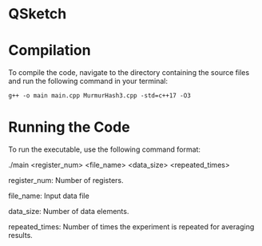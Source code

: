 # QSketch

# Compilation
To compile the code, navigate to the directory containing the source files and run the following command in your terminal:

```shell
g++ -o main main.cpp MurmurHash3.cpp -std=c++17 -O3
```

# Running the Code
To run the executable, use the following command format:

./main <register_num> <file_name> <data_size> <repeated_times>

register_num: Number of registers.

file_name: Input data file

data_size: Number of data elements.

repeated_times: Number of times the experiment is repeated for averaging results.
